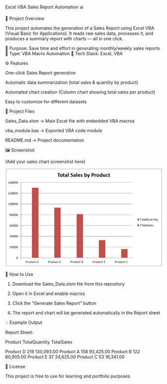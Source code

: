 Excel VBA Sales Report Automation 📊

📌 Project Overview

This project automates the generation of a Sales Report using Excel VBA (Visual Basic for Applications).
It reads raw sales data, processes it, and produces a summary report with charts — all in one click.

🔹 Purpose: Save time and effort in generating monthly/weekly sales reports
🔹 Type: VBA Macro Automation
🔹 Tech Stack: Excel, VBA


⚙️ Features

One-click Sales Report generation

Automatic data summarization (total sales & quantity by product)

Automated chart creation (Column chart showing total sales per product)

Easy to customize for different datasets


📂 Project Files

Sales_Data.xlsm → Main Excel file with embedded VBA macros

vba_module.bas → Exported VBA code module

README.md → Project documentation


🖼️ Screenshot

(Add your sales chart screenshot here)

![Sales Report Screenshot](Sales_Report.png)


🚀 How to Use

1. Download the Sales_Data.xlsm file from this repository

2. Open it in Excel and enable macros

3. Click the "Generate Sales Report" button

4. The report and chart will be generated automatically in the Report sheet


💡 Example Output

Report Sheet:

Product TotalQuantity TotalSales

Product D 219 130,093.00
Product A 158 93,425.00
Product B 122 80,905.00
Product E 37 24,625.00
Product C 53 16,341.00


📜 License

This project is free to use for learning and portfolio purposes.
